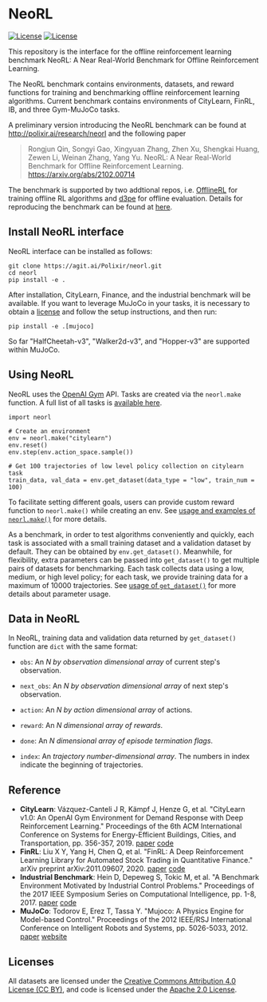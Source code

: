 # NeoRL
[![License](https://img.shields.io/badge/License-Apache%202.0-blue.svg)](https://opensource.org/licenses/Apache-2.0)
[![License](https://licensebuttons.net/l/by/3.0/88x31.png)](https://creativecommons.org/licenses/by/4.0/)

This repository is the interface for the offline reinforcement learning benchmark NeoRL: A Near Real-World Benchmark for Offline Reinforcement Learning.

The NeoRL benchmark contains environments, datasets, and reward functions for training and benchmarking offline reinforcement learning algorithms. Current benchmark contains environments of CityLearn, FinRL, IB, and three Gym-MuJoCo tasks.

A preliminary version introducing the NeoRL benchmark can be found at http://polixir.ai/research/neorl and the following paper

> Rongjun Qin, Songyi Gao, Xingyuan Zhang, Zhen Xu, Shengkai Huang, Zewen Li, Weinan Zhang, Yang Yu. NeoRL: A Near Real-World Benchmark for Offline Reinforcement Learning. https://arxiv.org/abs/2102.00714

The benchmark is supported by two addtional repos, i.e. [OfflineRL](https://agit.ai/Polixir/OfflineRL) for training offline RL algorithms and [d3pe](https://agit.ai/Polixir/d3pe) for offline evaluation. Details for reproducing the benchmark can be found at [here](benchmark/).

## Install NeoRL interface

NeoRL interface can be installed as follows:

```
git clone https://agit.ai/Polixir/neorl.git
cd neorl
pip install -e .
```

After installation, CityLearn, Finance, and the industrial benchmark will be available. If you want  to leverage MuJoCo in your tasks, it is necessary to obtain a [license](https://www.roboti.us/license.html) and follow the setup instructions, and then run:

```
pip install -e .[mujoco]
```

So far "HalfCheetah-v3", "Walker2d-v3", and "Hopper-v3" are supported within MuJoCo.

## Using NeoRL

NeoRL uses the [OpenAI Gym](https://github.com/openai/gym) API. Tasks are created via the `neorl.make` function. A full list of all tasks is [available here](https://agit.ai/Polixir/neorl/wiki/Tasks).

```
import neorl

# Create an environment
env = neorl.make("citylearn")
env.reset()
env.step(env.action_space.sample())

# Get 100 trajectories of low level policy collection on citylearn task
train_data, val_data = env.get_dataset(data_type = "low", train_num = 100)
```

To facilitate setting different goals, users can provide custom reward function to `neorl.make()` while creating an env. See [usage and examples of `neorl.make()`](https://agit.ai/Polixir/neorl/wiki/Parameter-usage#user-content-usage-of-neorl-make) for more details.

As a benchmark, in order to test algorithms conveniently and quickly, each task is associated 
with a small training dataset and a validation dataset by default. They can be obtained by 
`env.get_dataset()`. Meanwhile, for flexibility, extra parameters can be passed into `get_dataset()` 
to get multiple pairs of datasets for benchmarking. Each task collects data using a low, medium, 
or high level policy; for each task, we provide training data for a maximum of 10000 trajectories. 
See [usage of `get_dataset()`](https://agit.ai/Polixir/neorl/wiki/Parameter-usage#user-content-usage-of-get-dataset) for more details about parameter usage.

## Data in NeoRL

In NeoRL, training data and validation data returned by `get_dataset()` function are `dict` with  the same format:

- `obs`: An <i> N by observation dimensional array </i> of current step's observation.

- `next_obs`: An <i> N by observation dimensional array </i> of next step's observation.

- `action`: An <i> N by action dimensional array </i> of actions.

- `reward`: An <i> N dimensional array of rewards</i>.

- `done`: An <i> N dimensional array of episode termination flags</i>.

- `index`: An <i> trajectory number-dimensional array</i>. 
  The numbers in index indicate the beginning of trajectories.

## Reference


- **CityLearn**: Vázquez-Canteli J R, Kämpf J, Henze G, et al. "CityLearn v1.0: An OpenAI Gym Environment for Demand Response with Deep Reinforcement Learning." Proceedings of the 6th ACM International Conference on Systems for Energy-Efficient Buildings, Cities, and Transportation, pp. 356-357, 2019. [paper](https://dl.acm.org/doi/10.1145/3360322.3360998) [code](https://github.com/intelligent-environments-lab/CityLearn)
- **FinRL**: Liu X Y, Yang H, Chen Q, et al. "FinRL: A Deep Reinforcement Learning Library for Automated Stock Trading in Quantitative Finance." arXiv preprint arXiv:2011.09607, 2020. [paper](https://arxiv.org/abs/2011.09607) [code](https://github.com/AI4Finance-LLC/FinRL-Library)
- **Industrial Benchmark**: Hein D, Depeweg S, Tokic M, et al. "A Benchmark Environment Motivated by Industrial Control Problems." Proceedings of the 2017 IEEE Symposium Series on Computational Intelligence, pp. 1-8, 2017. [paper](https://arxiv.org/abs/1709.09480) [code](https://github.com/siemens/industrialbenchmark)
- **MuJoCo**: Todorov E, Erez T, Tassa Y. "Mujoco: A Physics Engine for Model-based Control." Proceedings of the 2012 IEEE/RSJ International Conference on Intelligent Robots and Systems, pp. 5026-5033, 2012. [paper](https://ieeexplore.ieee.org/abstract/document/6386109) [website](https://gym.openai.com/envs/#mujoco)

## Licenses
All datasets are licensed under the [Creative Commons Attribution 4.0 License (CC BY)](https://creativecommons.org/licenses/by/4.0/), and code is licensed under the [Apache 2.0 License](https://www.apache.org/licenses/LICENSE-2.0.html).